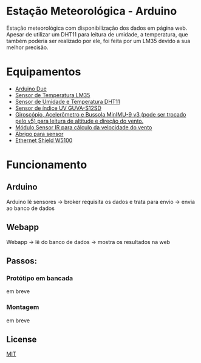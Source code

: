# Estação Meteorológica - Arduino

Estação meteorológica com disponibilização dos dados em página web. Apesar de utilizar um DHT11 para leitura de umidade, a temperatura, que também poderia ser realizado por ele, foi feita por um LM35 devido a sua melhor precisão.

# Equipamentos
- [Arduino Due](https://store.arduino.cc/usa/due)
- [Sensor de Temperatura LM35](http://www.ti.com/lit/ds/symlink/lm35.pdf)
- [Sensor de Umidade e Temperatura DHT11](https://www.filipeflop.com/produto/sensor-de-umidade-e-temperatura-dht11/)
- [Sensor de índice UV GUVA-S12SD](https://www.filipeflop.com/produto/sensor-de-raio-ultravioleta-uv-guva-s12sd/)
- [Giroscópio, Acelerômetro e Bussola MinIMU-9 v3 (pode ser trocado pelo v5) para leitura de altitude e direção do vento.](https://www.pololu.com/product/2468)
- [Módulo Sensor IR para cálculo da velocidade do vento](https://www.osepp.com/electronic-modules/sensor-modules/64-ir-detector)
- [Abrigo para sensor](https://www.ebay.com/itm/Plastic-Outer-Shield-for-Thermo-Hygro-Sensor-Spare-Part-for-Weather-Statio-E1Y8/254412760729?ssPageName=STRK%3AMEBIDX%3AIT&_trksid=p2060353.m2749.l2649)
- [Ethernet Shield W5100](https://www.filipeflop.com/produto/ethernet-shield-w5100-para-arduino/)

# Funcionamento
## Arduino
Arduino lê sensores -> broker requisita os dados e trata para envio -> envia ao banco de dados

## Webapp
Webapp -> lê do banco de dados -> mostra os resultados na web

## Passos:
### Protótipo em bancada
 em breve

### Montagem
em breve


## License
[MIT](https://choosealicense.com/licenses/mit/)